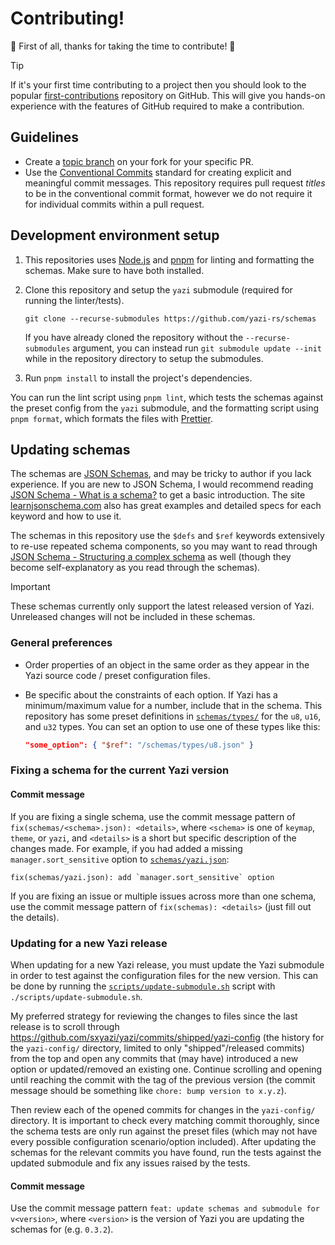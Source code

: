 # Contributing!

🎉 First of all, thanks for taking the time to contribute! 🎉

> [!TIP]
> If it's your first time contributing to a project then you should look to the popular [first-contributions](https://github.com/firstcontributions/first-contributions) repository on GitHub. This will give you hands-on experience with the features of GitHub required to make a contribution.

## Guidelines

- Create a [topic branch](https://git-scm.com/book/en/v2/Git-Branching-Branching-Workflows#_topic_branch) on your fork for your specific PR.
- Use the [Conventional Commits](https://www.conventionalcommits.org/en/v1.0.0/) standard for creating explicit and meaningful commit messages. This repository requires pull request _titles_ to be in the conventional commit format, however we do not require it for individual commits within a pull request.

## Development environment setup

1. This repositories uses [Node.js](https://nodejs.org/en) and [pnpm](https://pnpm.io/) for linting and formatting the schemas. Make sure to have both installed.
2. Clone this repository and setup the `yazi` submodule (required for running the linter/tests).

   ```
   git clone --recurse-submodules https://github.com/yazi-rs/schemas
   ```

   If you have already cloned the repository without the `--recurse-submodules` argument, you can instead run `git submodule update --init` while in the repository directory to setup the submodules.

3. Run `pnpm install` to install the project's dependencies.

You can run the lint script using `pnpm lint`, which tests the schemas against the preset config from the `yazi` submodule, and the formatting script using `pnpm format`, which formats the files with [Prettier](https://prettier.io/).

## Updating schemas

The schemas are [JSON Schemas](https://json-schema.org/), and may be tricky to author if you lack experience. If you are new to JSON Schema, I would recommend reading [JSON Schema - What is a schema?](https://json-schema.org/understanding-json-schema/about) to get a basic introduction. The site [learnjsonschema.com](https://www.learnjsonschema.com/2020-12/) also has great examples and detailed specs for each keyword and how to use it.

The schemas in this repository use the `$defs` and `$ref` keywords extensively to re-use repeated schema components, so you may want to read through [JSON Schema - Structuring a complex schema](https://json-schema.org/understanding-json-schema/structuring) as well (though they become self-explanatory as you read through the schemas).

> [!IMPORTANT]
> These schemas currently only support the latest released version of Yazi. Unreleased changes will not be included in these schemas.

### General preferences

- Order properties of an object in the same order as they appear in the Yazi source code / preset configuration files.
- Be specific about the constraints of each option. If Yazi has a minimum/maximum value for a number, include that in the schema. This repository has some preset definitions in [`schemas/types/`](./schemas/types/) for the `u8`, `u16`, and `u32` types. You can set an option to use one of these types like this:

  ```json
  "some_option": { "$ref": "/schemas/types/u8.json" }
  ```

### Fixing a schema for the current Yazi version

#### Commit message

If you are fixing a single schema, use the commit message pattern of `fix(schemas/<schema>.json): <details>`, where `<schema>` is one of `keymap`, `theme`, or `yazi`, and `<details>` is a short but specific description of the changes made. For example, if you had added a missing `manager.sort_sensitive` option to [`schemas/yazi.json`](./schemas/yazi.json):

```
fix(schemas/yazi.json): add `manager.sort_sensitive` option
```

If you are fixing an issue or multiple issues across more than one schema, use the commit message pattern of `fix(schemas): <details>` (just fill out the details).

### Updating for a new Yazi release

When updating for a new Yazi release, you must update the Yazi submodule in order to test against the configuration files for the new version. This can be done by running the [`scripts/update-submodule.sh`](./scripts/update-submodule.sh) script with `./scripts/update-submodule.sh`.

My preferred strategy for reviewing the changes to files since the last release is to scroll through https://github.com/sxyazi/yazi/commits/shipped/yazi-config (the history for the `yazi-config/` directory, limited to only "shipped"/released commits) from the top and open any commits that (may have) introduced a new option or updated/removed an existing one. Continue scrolling and opening until reaching the commit with the tag of the previous version (the commit message should be something like `chore: bump version to x.y.z`).

Then review each of the opened commits for changes in the `yazi-config/` directory. It is important to check every matching commit thoroughly, since the schema tests are only run against the preset files (which may not have every possible configuration scenario/option included). After updating the schemas for the relevant commits you have found, run the tests against the updated submodule and fix any issues raised by the tests.

#### Commit message

Use the commit message pattern `feat: update schemas and submodule for v<version>`, where `<version>` is the version of Yazi you are updating the schemas for (e.g. `0.3.2`).

